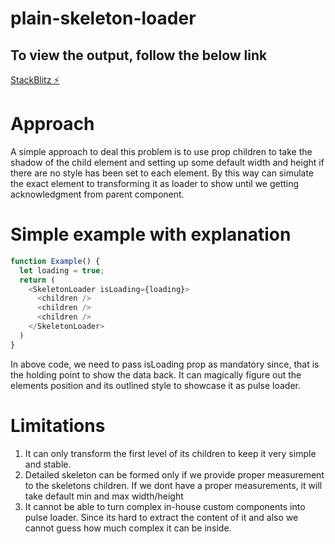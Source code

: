 # plain-skeleton-loader

## To view the output, follow the below link

[StackBlitz ⚡️](https://stackblitz.com/edit/react-ts-9m1rrg)

# Approach

A simple approach to deal this problem is to use prop children to take the shadow of the child element and setting up some default width and height if there are no style has been set to each element. By this way can simulate the exact element to transforming it as loader to show until we getting acknowledgment from parent component.

# Simple example with explanation

```javascript
function Example() {
  let loading = true;
  return (
    <SkeletonLoader isLoading={loading}>
      <children />
      <children />
      <children />
    </SkeletonLoader>
  )
}
```

In above code, we need to pass isLoading prop as mandatory since, that is the holding point to show the data back. It can magically figure out the elements position and its outlined style to showcase it as pulse loader.

# Limitations

1. It can only transform the first level of its children to keep it very simple and stable.
2. Detailed skeleton can be formed only if we provide proper measurement to the skeletons children. If we dont have a proper measurements, it will take default min and max width/height
3. It cannot be able to turn complex in-house custom components into pulse loader. Since its hard to extract the content of it and also we cannot guess how much complex it can be inside.
